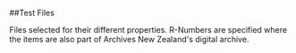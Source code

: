 ##Test Files

Files selected for their different properties. R-Numbers are
specified where the items are also part of Archives New Zealand's
digital archive.
